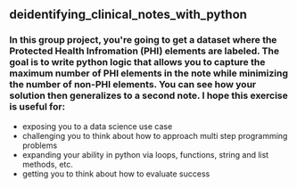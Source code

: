 ## deidentifying_clinical_notes_with_python

### In this group project, you're going to get a dataset where the Protected Health Infromation (PHI) elements are labeled. The goal is to write python logic that allows you to capture the maximum number of PHI elements in the note while minimizing the number of non-PHI elements. You can see how your solution then generalizes to a second note. I hope this exercise is useful for:
* exposing you to a data science use case
* challenging you to think about how to approach multi step programming problems
* expanding your ability in python via loops, functions, string and list methods, etc.
* getting you to think about how to evaluate success
